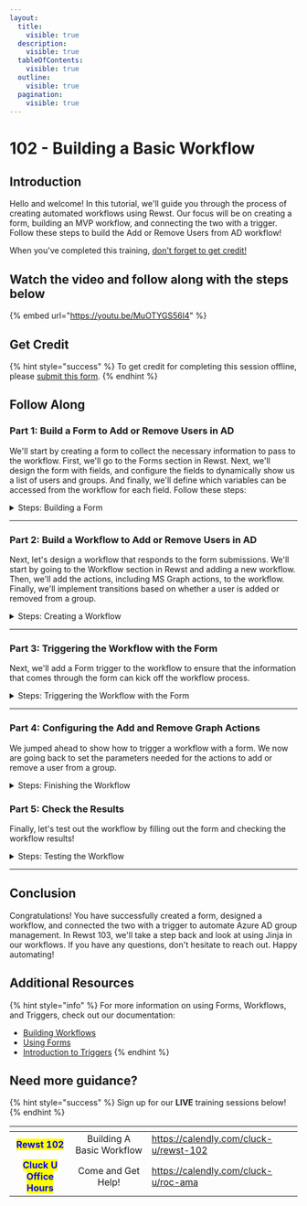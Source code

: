 ```yaml
---
layout:
  title:
    visible: true
  description:
    visible: true
  tableOfContents:
    visible: true
  outline:
    visible: true
  pagination:
    visible: true
---
```


# 102 - Building a Basic Workflow

## Introduction

Hello and welcome! In this tutorial, we'll guide you through the process of creating automated workflows using Rewst. Our focus will be on creating a form, building an MVP workflow, and connecting the two with a trigger. Follow these steps to build the Add or Remove Users from AD workflow!&#x20;

When you've completed this training, [don't forget to get credit!](https://app.rewst.io/form/38c7d9ca-1606-4a61-872e-884466850287)

## Watch the video and follow along with the steps below

{% embed url="https://youtu.be/MuOTYGS56l4" %}

## Get Credit

{% hint style="success" %}
To get credit for completing this session offline, please [submit this form](https://app.rewst.io/form/38c7d9ca-1606-4a61-872e-884466850287).
{% endhint %}

## Follow Along

### Part 1: Build a Form to Add or Remove Users in AD

We'll start by creating a form to collect the necessary information to pass to the workflow. First, we'll go to the Forms section in Rewst. Next, we'll design the form with fields, and configure the fields to dynamically show us a list of users and groups. And finally, we'll define which variables can be accessed from the workflow for each field. Follow these steps:

<details>

<summary>Steps: Building a Form</summary>

**Add a Form**

1. **Go to** _Automations_ → _Forms_ in the menu.
2. **Click** _Add_ at the top right to add a new Form.
3. **Type** _Add or Remove from AzureAD Group_ for the name.
4. **Click** Submit.

**Add a Dropdown field to Choose a User**

1. **Drag and Drop** a _Dropdown_ field.
2. **Click** on the field to open the field settings.
3. **Type** "user\_id" for the _Field Name_.
4. **Replace** the default _Field Label_ text with "User".
5. **Type** "Choose a User" for the _Field Description_ text.
6. **Click** the _Required_ checkbox.
7. **Click** on the _Dynamic Options_ slider.
8. **Choose** _Microsoft Graph_ for the _Integration_ dropdown.
9. **Choose** _Users_ for the _Resource_ dropdown.

**Add a Dropdown field to Choose a Group**

1. **Drag and Drop** a _Dropdown_ field.
2. **Click** on the field to open the field settings.
3. **Type** "group\_id" for the _Field Name_.
4. **Replace** the default _Field Label_ text with "Group".
5. **Type** "Select a Group" for the _Field Description_ text.
6. **Click** the _Required_ checkbox.
7. **Click** on the _Dynamic Options_ slider.
8. **Choose** _Microsoft Graph_ for the _Integration_ dropdown.
9. **Choose** _Groups_ for the _Resource_ dropdown.

**Add Radio Buttons to identify whether to add or remove users**

1. **Drag and Drop** a _Radio Buttons_ field.
2. **Click** on the field to open the field settings.
3. **Type** "action" for the _Field Name_.
4. **Replace** the default _Field Label_ text with "Add or Remove".
5. **Click** the _Required_ checkbox.
6. **Type** "Add" for the first _Option Label_.
7. **Type** "Remove" for the second _Option Label_.
8. **Click** on the minus (-) button to remove the third option.
9. **Type** "add" for the first _Option Value_.
10. **Type** "remove" for the second _Option Value_.

**Save the form**

1. **Click** the _Save_ button at the top right of the form builder.
2. **Click** _Submit_ on the pop-up to confirm.

</details>

***

### Part 2: Build a Workflow to Add or Remove Users in AD

Next, let's design a workflow that responds to the form submissions. We'll start by going to the Workflow section in Rewst and adding a new workflow. Then, we'll add the actions, including MS Graph actions, to the workflow. Finally, we'll implement transitions based on whether a user is added or removed from a group.

<details>

<summary>Steps: Creating a Workflow</summary>

**Create a New Workflow**

1. **Go to** _Automations_ → _Workflows_ in the menu.
2. **Click** _Create_ at the top right to add a new Workflow.
3. **Type** _Add or Remove User from AzureAD Group_ for the name.
4. **Click** Submit.

**Add the Initial Workflow Actions**

1. **Open** the _Core_ section in the left Actions menu.
2. **Drag and Drop** the _noop_ action to the Workflow Canvas.
3. **Open** the _Microsoft Graph_ section in the left Actions menu.
4. **Drag and Drop** the _Add Group Member_ action to the Workflow Canvas.
5. **Click and Drag** the transition from the _noop_ action to the _Add Group Member_ action.
   * To do this, you will need to hover over the gray circle under the _On Success_ section of the _noop_ action.

**Configure the Noop**

1. **Click** on the _noop_ Action to open the properties.
2. **Click** the edit icon next to the _noop_ name.
3. **Type** "add\_or\_remove" for the name.
4. **Type** "Checks the action variable to determine if we are adding or removing a user from a group" for the _Description_.

**Configure the Transition**

1. **Click** on the transition on the _noop_ Action.
2. **Type** "Add" in the _Custom Label_ field.
3. **Click** on the _Custom Condition_ option under _Condition_.
4. **Click** on the Jinja editor button next to the _Custom Condition_ field.
5. **Type** the following to add a custom condition where the action is performed on "add".

```django
{{ CTX.action == "add" }}
```

6. **Close** the editor.

**Configure the Workflow Variable Inputs with the Form Variables**

1. **Click** on the _Configure Workflow Variable_ button in the top right menu.
   * This is the pencil icon.
2. **Type** "300" in the _Time Saved (seconds)_ field.
3. **Click** the plus (+) button next to _Input Configuration_ to add the user variable.
4. **Type** "user\_id" in the _name_ field.
5. **Click** the _Required_ checkbox.
6. **Click** the plus (+) button next to _Input Configuration_ again to add the group variable.
7. **Type** "group\_id" in the _name_ field.
8. **Click** the _Required_ checkbox.
9. **Click** the plus (+) button next to _Input Configuration_ again to add the action variable.
10. **Type** "action" in the _name_ field.
11. **Click** the _Required_ checkbox.
12. **Click** _Submit_.

</details>

***

### Part 3: Triggering the Workflow with the Form

Next, we'll add a Form trigger to the workflow to ensure that the information that comes through the form can kick off the workflow process.&#x20;

<details>

<summary>Steps: Triggering the Workflow with the Form</summary>

**Add a Form Trigger**

1. **Click** the _Add Trigger_ button at the top menu.
2. **Type** "Form Trigger" in the _Name_ field.
3. **Click** the _Enabled_ slider.
4. **Choose** _Core - Form Submission_ for the _Trigger Type_.
5. **Choose** _Microsoft Graph_ for _Integration Overrides_.
6. **Choose** the _Add or Remove User from AzureAD Group_ form under _Trigger Parameters_ → _Form_.
7. **Click** Submit.
8. **Click** _Publish_ to save the Workflow with the new Trigger.

</details>

***

### Part 4: Configuring the Add and Remove Graph Actions

We jumped ahead to show how to trigger a workflow with a form. We now are going back to set the parameters needed for the actions to add or remove a user from a group.

<details>

<summary>Steps: Finishing the Workflow</summary>

**Add a Second Transition**

1. **Click** the _Add_ (+) button on the _noop_ action to add a new transition.
2. **Click and Drag** the transition from the _noop_ action to the _Remove Group Member_ action.
   * To do this, you will need to hover over the gray circle under the new _On Success_ section you added.

**Configure the Remove Transition**

1. **Click** on the right transition on the _noop_ Action.
2. **Type** "Remove" in the _Custom Label_ field.
3. **Click** on the _Custom Condition_ option under _Condition_.
4. **Click** on the Jinja editor button next to the _Custom Condition_ field.
5. **Type** the following to add a custom condition.

```django
{{ CTX.action == "remove" }}
```

6. **Close** the editor.

**Set the Transitions to Follow First**

1. **Click** the _noop_ Action, now named "add\_or\_remove".
2. **Click** on the _Advanced_ section at the bottom.
3. **Click** _Follow First_ under _Transition Mode_.
4. **Click** _Publish_ to save the Workflow.

**Add and Configure the Remove Group Member Action**

1. **Open** the _Microsoft Graph_ section in the left Actions menu.
2. **Drag and Drop** the _Remove Group Member_ action to the Workflow Canvas.
3. **Click** the _Remove Group Member_ Action.
4. **Type** "Removing user from Group" in the _Description_ field.
5. **Click** on the Jinja editor button next to the _Group_ field.
6. **Type** the following to to reference the `group_id` input variable with Jinja:

```django
{{ CTX.group_id }}
```

7. **Close** the editor.
8. **Click** on the Jinja editor button next to the _User ID_ field.
9. **Type** the following to to reference the `user_id` input variable with Jinja:

```django
{{ CTX.user_id }}
```

10. **Close** the editor.

**Configure Add Group Member Action**

1. **Click** the _Add Group Member_ Action.
2. **Type** "Adding user to Group" in the _Description_ field.
3. **Click** on the Jinja editor button next to the _Group_ field.
4. **Type** the following to to reference the `group_id` input variable with Jinja:

```django
{{ CTX.group_id }}
```

5. **Click** on the Jinja editor button next to the _User ID_ field.
6. **Type** the following to to reference the `user_id` input variable with Jinja:

```django
{{ CTX.user_id }}
```

</details>

### Part 5: Check the Results

Finally, let's test out the workflow by filling out the form and checking the workflow results!

<details>

<summary>Steps: Testing the Workflow</summary>

<mark style="color:red;">⚠️ This will only work with live data If you are using Microsoft Graph, make sure you keep in mind that this will work with live data so you can add or remove users appropriately. It's best to have pretend data to work with.</mark>

**View the Form URL**

1. **Click** _Edit Trigger_ at the top menu next to our Form Trigger
2. **Click** the _View Direct URLs_ button next to _Dynamic Form URL_.
3. **Click** on the link.

**Test the Form**

1. **Choose** a User.
2. **Choose** a Group.
3. **Click** Add or Remove.

**View the Results of the Workflow**

1. **Go to** _view results for workflow_.
   * This can be found next to the name of the workflow in the top menu.
2. **Click** on _Succeeded_ under Status to see the full results.

<mark style="color:blue;">📝 If the user or group aren't valid, you may see failure. To troubleshoot, you can open the</mark> _<mark style="color:blue;">Context</mark>_<mark style="color:blue;">,</mark> _<mark style="color:blue;">Logs</mark>_<mark style="color:blue;">, or</mark> _<mark style="color:blue;">Input</mark>_ <mark style="color:blue;">sections to dig into more detail and see what happened.</mark>

</details>

***

## Conclusion

Congratulations! You have successfully created a form, designed a workflow, and connected the two with a trigger to automate Azure AD group management. In Rewst 103, we'll take a step back and look at using Jinja in our workflows. If you have any questions, don't hesitate to reach out. Happy automating!



## Additional Resources

{% hint style="info" %}
For more information on using Forms, Workflows, and Triggers, check out our documentation:

* [Building Workflows](../../documentation/workflows/)
* [Using Forms](../../documentation/forms/)
* [Introduction to Triggers](../../documentation/triggers/intro-to-triggers.md)
{% endhint %}

## Need more guidance?&#x20;

{% hint style="success" %}
Sign up for our **LIVE** training sessions below!
{% endhint %}

<table data-card-size="large" data-column-title-hidden data-view="cards" data-full-width="false"><thead><tr><th align="center"></th><th align="center"></th><th data-hidden data-card-target data-type="content-ref"></th></tr></thead><tbody><tr><td align="center"><mark style="color:blue;"><strong>Rewst 102</strong></mark></td><td align="center">Building A Basic Workflow</td><td><a href="https://calendly.com/cluck-u/rewst-102">https://calendly.com/cluck-u/rewst-102</a></td></tr><tr><td align="center"><mark style="color:blue;"><strong>Cluck U Office Hours</strong></mark></td><td align="center">Come and Get Help!</td><td><a href="https://calendly.com/cluck-u/roc-ama">https://calendly.com/cluck-u/roc-ama</a></td></tr></tbody></table>

